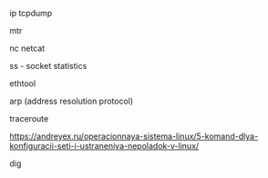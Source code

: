 ip
tcpdump

mtr

nc netcat

ss - socket statistics

ethtool

arp (address resolution protocol)

traceroute

https://andreyex.ru/operacionnaya-sistema-linux/5-komand-dlya-konfiguracii-seti-i-ustraneniya-nepoladok-v-linux/

dig


